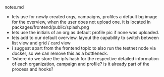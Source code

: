 notes.md

- lets use for newly created orgs, campaigns, profiles a default bg image for the overview, when the user does not upload one. it is located in packages/frontend/public/splash.png
- lets use the initials of an org as default profile pic if none was uploaded.
- lets add to our default overview. layout the capability to switch between list view and grid / card view
- i suggest apart from the frontend topic to also run the testnet node via docker, so we can remove this as a bottleneck.
- 1where do we store the ipfs hash for the respective detailed information of each organization, campaign and profile? is it already part of the process and hooks?
